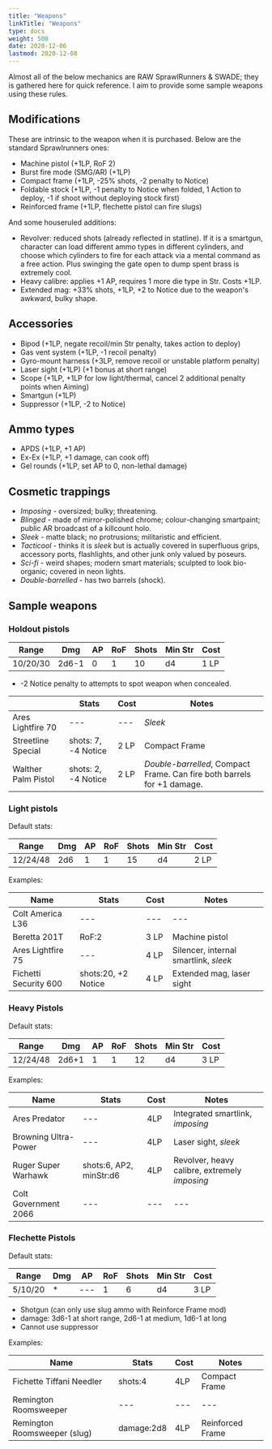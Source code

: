 ```yaml
---
title: "Weapons"
linkTitle: "Weapons"
type: docs
weight: 500
date: 2020-12-06
lastmod: 2020-12-08
---
```


Almost all of the below mechanics are RAW SprawlRunners & SWADE; they is gathered here for quick reference. I aim to provide some sample weapons using these rules.

## Modifications

These are intrinsic to the weapon when it is purchased. Below are the standard Sprawlrunners ones:

* Machine pistol (+1LP, RoF 2)
* Burst fire mode (SMG/AR) (+1LP)
* Compact frame (+1LP, -25% shots, -2 penalty to Notice)
* Foldable stock (+1LP, -1 penalty to Notice when folded, 1 Action to deploy, -1 if shoot without deploying stock first)
* Reinforced frame (+1LP, flechette pistol can fire slugs)

And some houseruled additions:

* Revolver: reduced shots (already reflected in statline). If it is a smartgun, character can load different ammo types in different cylinders, and choose which cylinders to fire for each attack via a mental command as a free action. Plus swinging the gate open to dump spent brass is extremely cool.
* Heavy calibre: applies +1 AP, requires 1 more die type in Str. Costs +1LP.
* Extended mag: +33% shots, +1LP, +2 to Notice due to the weapon's awkward, bulky shape.

## Accessories

* Bipod (+1LP, negate recoil/min Str penalty, takes action to deploy)
* Gas vent system (+1LP, -1 recoil penalty)
* Gyro-mount harness (+3LP, remove recoil or unstable platform penalty)
* Laser sight (+1LP) (+1 bonus at short range)
* Scope (+1LP, +1LP for low light/thermal, cancel 2 additional penalty points when Aiming)
* Smartgun (+1LP)
* Suppressor (+1LP, -2 to Notice)

## Ammo types

* APDS (+1LP, +1 AP)
* Ex-Ex (+1LP, +1 damage, can cook off)
* Gel rounds (+1LP, set AP to 0, non-lethal damage)

## Cosmetic trappings

* *Imposing* - oversized; bulky; threatening.
* *Blinged* - made of mirror-polished chrome; colour-changing smartpaint; public AR broadcast of a killcount holo.
* *Sleek* - matte black; no protrusions; militaristic and efficient.
* *Tacticool* - thinks it is *sleek* but is actually covered in superfluous grips, accessory ports, flashlights, and other junk only valued by poseurs.
* *Sci-fi* - weird shapes; modern smart materials; sculpted to look bio-organic; covered in neon lights.
* *Double-barrelled* - has two barrels (shock).

## Sample weapons

### Holdout pistols

| Range    | Dmg | AP | RoF | Shots | Min Str | Cost |
|----------|--------|----|-----|-------|---------|------|
| 10/20/30 | 2d6-1  | 0  | 1   | 10    | d4      | 1 LP |

* -2 Notice penalty to attempts to spot weapon when concealed.

|                                          | Stats               | Cost | Notes                                              |
|------------------------------------------|---------------------|------|----------------------------------------------------|
| Ares Lightfire 70              |---|---| *Sleek*                                                   |
| Streetline Special                       | shots: 7, -4 Notice | 2 LP | Compact Frame                                     |
| Walther Palm Pistol | shots: 2, -4 Notice | 2 LP | *Double-barrelled*, Compact Frame. Can fire both barrels for +1 damage. |

### Light pistols

Default stats:

| Range    | Dmg | AP | RoF | Shots | Min Str | Cost |
|----------|--------|----|-----|-------|---------|------|
| 12/24/48 | 2d6    | 1  | 1   | 15    | d4      | 2 LP |

Examples:

| Name                  | Stats               | Cost | Notes                                 |
|-----------------------|---------------------|------|---------------------------------------|
| Colt America L36      | ---                 | ---  | ---                                   |
| Beretta 201T          | RoF:2               | 3 LP | Machine pistol                        |
| Ares Lightfire 75     | ---                 | 4 LP | Silencer, internal smartlink, *sleek* |
| Fichetti Security 600 | shots:20, +2 Notice | 4 LP | Extended mag, laser sight             |

<!--
|  | Stats | Cost | Notes |
|--|--|--|--|
| Colt America L36 |---|---|---|
| Beretta 201T | RoF:2 | 3 LP | Machine pistol |
| Ares Lightfire 75 |---| 4 LP | Silencer, internal smartlink, *sleek* |
| Fichetti Security 600 | shots:20, +2 Notice | 4 LP | Extended mag, laser sight |
-->

### Heavy Pistols

Default stats:

| Range    | Dmg | AP | RoF | Shots | Min Str | Cost |
|----------|--------|----|-----|-------|---------|------|
| 12/24/48 | 2d6+1  | 1  | 1   | 12    | d4      | 3 LP  |

Examples:

| Name                 | Stats                   | Cost | Notes                                         |
|----------------------|-------------------------|------|-----------------------------------------------|
| Ares Predator        | ---                     | 4LP  | Integrated smartlink, *imposing*              |
| Browning Ultra-Power | ---                     | 4LP  | Laser sight, *sleek*                          |
| Ruger Super Warhawk  | shots:6, AP2, minStr:d6 | 4LP  | Revolver, heavy calibre, extremely *imposing* |
| Colt Government 2066 | ---                     | ---  | ---                                           |

<!--
|  | Stats | Cost | Notes |
|--|--|--|--|
|Ares Predator|---|4LP|Integrated smartlink, *imposing*|
|Browning Ultra-Power|---|4LP|Laser sight, *sleek*|
|Ruger Super Warhawk|shots:6, AP2, minStr:d6|4LP|Revolver, heavy calibre, extremely *imposing*|
|Colt Government 2066|---|---|---|
-->

### Flechette Pistols

Default stats:

| Range    | Dmg | AP | RoF | Shots | Min Str | Cost |
|---------|--------|----|-----|-------|----------|------|
| 5/10/20 | * | ---  | 1   | 6    | d4     | 3 LP  |

* Shotgun (can only use slug ammo with Reinforce Frame mod)
* damage: 3d6-1 at short range, 2d6-1 at medium, 1d6-1 at long
* Cannot use suppressor 

Examples:

| Name                         | Stats      | Cost | Notes            |
|------------------------------|------------|------|------------------|
| Fichette Tiffani Needler     | shots:4    | 4LP  | Compact Frame    |
| Remington Roomsweeper        | ---        | ---  | ---              |
| Remington Roomsweeper (slug) | damage:2d8 | 4LP  | Reinforced Frame |

<!--
|  | Stats | Cost | Notes |
|--|--|--|--|
|Fichette Tiffani Needler | shots:4 | 4LP | Compact Frame |
|Remington Roomsweeper | --- | --- | --- |
|Remington Roomsweeper (slug) | damage:2d8 | 4LP | Reinforced Frame |
-->